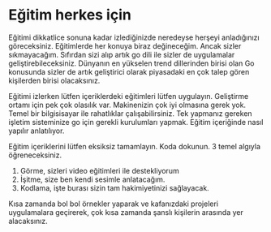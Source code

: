 # Eğitim herkes için

Eğitimi dikkatlice sonuna kadar izlediğinizde neredeyse herşeyi anladığınızı göreceksiniz. Eğitimlerde her konuya biraz değineceğim. Ancak sizler sıkmayacağım. Sıfırdan sizi alıp artık go dili ile sizler de uygulamalar geliştirebileceksiniz. Dünyanın en yükselen trend dillerinden birisi olan Go konusunda sizler de artık geliştirici olarak piyasadaki en çok talep gören kişilerden birisi olacaksınız. 

Eğitimi izlerken lütfen içeriklerdeki eğitimleri lütfen uygulayın. Geliştirme ortamı için pek çok olasılık var. Makinenizin çok iyi olmasına gerek yok. Temel bir bilgisisayar ile rahatlıklar çalışabilirsiniz. Tek yapmanız gereken işletim sisteminize go için gerekli kurulumları yapmak. Eğitim içeriğinde nasıl yapılır anlatılıyor.

Eğitim içeriklerini lütfen eksiksiz tamamlayın. Koda dokunun. 3 temel algıyla öğreneceksiniz. 

1. Görme, sizleri video eğitimleri ile destekliyorum 
2. İşitme, size ben kendi sesimle anlatacağım.
3. Kodlama, işte burası sizin tam hakimiyetinizi sağlayacak. 

Kısa zamanda bol bol örnekler yaparak ve kafanızdaki projeleri uygulamalara geçirerek, çok kısa zamanda şanslı kişilerin arasında yer alacaksınız.

